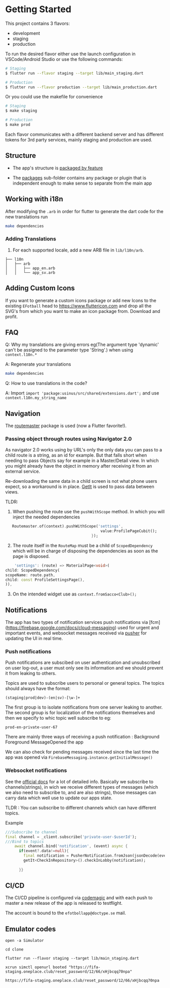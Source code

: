 # Getting Started

This project contains 3 flavors:

- development
- staging
- production

To run the desired flavor either use the launch configuration in VSCode/Android Studio or use the following commands:

```sh
# Staging
$ flutter run --flavor staging --target lib/main_staging.dart

# Production
$ flutter run --flavor production --target lib/main_production.dart
```

Or you could use the makefile for convenience

```sh
# Staging
$ make staging

# Production
$ make prod
```

Each flavor communicates with a different backend server and has different tokens for 3rd party services, mainly staging and production are used.

## Structure

- The app's structure is  [packaged by feature](https://phauer.com/2020/package-by-feature/)

- The [packages](packages) sub-folder contains any package or plugin that is independent enough to make sense to separate
  from the main app
  
## Working with i18n

After modifying the `.arb` in order for flutter to generate the dart code for the new translations run

```sh
make dependencies
```

### Adding Translations

1. For each supported locale, add a new ARB file in `lib/l10n/arb`.

```none
├── l10n
│   ├── arb
│   │   ├── app_en.arb
│   │   └── app_sv.arb
```

## Adding Custom Icons

If you want to generate a custom icons package or add new Icons to the existing `EFotball` head to https://www.fluttericon.com
and drop all the SVG's from which you want to make an icon package from. Download and profit.

## FAQ

Q: Why my translations are giving errors eg(The argument type 'dynamic' can't be assigned to the parameter type 'String'.) when using `context.l10n.*`

A: Regenerate your translations

```sh
make dependencies
```

Q: How to use translations in the code?

A: Import `import 'package:usinus/src/shared/extensions.dart';` and use  `context.l10n.my_string_name`

## Navigation

The [routemaster](https://pub.dev/packages/routemaster) package is used (now a Flutter favorite!).

### Passing object through routes using Navigator 2.0

As navigator 2.0 works using by URL's only the only data you can pass to a child route is a string, as an id
for example. But that falls short when needing to pass Objects say for example in a Master/Detail view. In which you might
already have the object in memory after receiving it from an external service.

Re-downloading the same data in a child screen is not what phone users expect, so a workaround is in place.
[GetIt](https://pub.dev/packages/get_it) is used to pass data between views.

TLDR:


1. When pushing the route use the `pushWithScope` method. In which you will inject the needed dependencies
```dart
   Routemaster.of(context).pushWithScope('settings',
                                          value:ProfilePageCubit();
                                      });
```
2. The route itself in the `RouteMap` must be a child of `ScopedDependency` which will be in charge of disposing the dependencies
as soon as the page is disposed.
```dart
    'settings': (route) => MaterialPage<void>(
child: ScopedDependency(
scopeName: route.path,
child: const ProfileSettingsPage(),
)),
```
3. On the intended widget use as ```context.fromSacco<Club>();```
## Notifications

The app has two types of notification services push notifications via [fcm] (https://firebase.google.com/docs/cloud-messaging) used for urgent and important events, and websocket messages received via [pusher](https://pusher.com/channels) for updating the UI in real time.

### Push notifications

Push notifications are subscibed on user authentication and unsubscribed on user log-out, a user must only see its information and we should prevent it from leaking to others.

Topics are used to subscribe users to personal or general topics. The topics should always have the format:

```re
(staging|prod|dev)-(en|sv)-[\w-]+
```

The first group is to isolate notifications from one server leaking to another. The second group is for localization of the notifications themselves and then we specify to whic topic well subscribe to eg:

`prod-en-private-user-67`


There are mainly three ways of receiving a push notification :
Background
Foreground
MessageOpened the app

We can also check for pending messages received since the last time the app was opened via `FirebaseMessaging.instance.getInitialMessage()`

### Websocket notifications

See the [official docs](https://pusher.com/docs/channels/) for a lot of detailed info. Basically we subscribe to channels(strings), in wich we receive different types of messages (which we also need to subscribe to, and are also strings), those messages can carry data which well use to update our apps state.

TLDR :
You can subscribe to different channels which can have different topics.

Example

```dart
///Subscribe to channel
final channel = _client.subscribe('private-user-$userId');
///Bind to topics
    await channel.bind('notification', (event) async {
      if(event?.data!=null){
        final notification = PusherNotification.fromJson(jsonDecode(event!.data!) as Map<String, dynamic>);
        getIt<CheckInRepository>().checkInLobby(notification);
      
      }}


```

## CI/CD

The CI/CD pipeline is configured via [codemagic](https://codemagic.io) and with each push to master a new release of the app is released to testflight.

The account is bound to the `efotbollapp@doctype.se` mail.

## Emulator codes
```none
open -a Simulator

cd clone

flutter run --flavor staging --target lib/main_staging.dart

xcrun simctl openurl booted "https://fifa-staging.oneplace.club/reset_password/12/66/xHjbcqq70npa"

https://fifa-staging.oneplace.club/reset_password/12/66/xHjbcqq70npa
```
